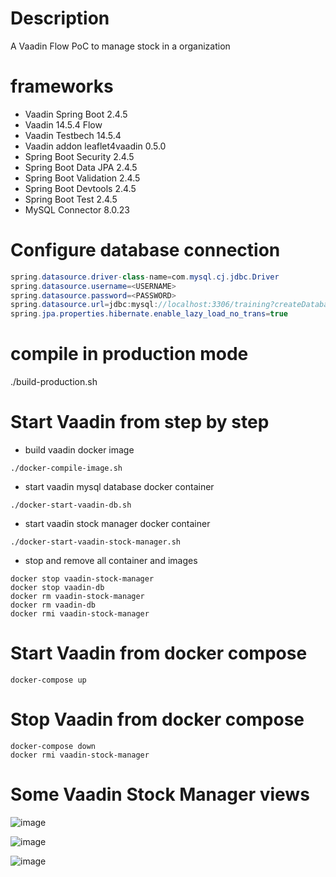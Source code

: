 # Description

A Vaadin Flow PoC to manage stock in a organization

# frameworks
- Vaadin Spring Boot 2.4.5
- Vaadin 14.5.4 Flow
- Vaadin Testbech 14.5.4
- Vaadin addon leaflet4vaadin 0.5.0
- Spring Boot Security 2.4.5
- Spring Boot Data JPA 2.4.5
- Spring Boot Validation 2.4.5
- Spring Boot Devtools 2.4.5
- Spring Boot Test 2.4.5
- MySQL Connector 8.0.23

# Configure database connection
```java
spring.datasource.driver-class-name=com.mysql.cj.jdbc.Driver
spring.datasource.username=<USERNAME>
spring.datasource.password=<PASSWORD>
spring.datasource.url=jdbc:mysql://localhost:3306/training?createDatabaseIfNotExist=true
spring.jpa.properties.hibernate.enable_lazy_load_no_trans=true
```

# compile in production mode
./build-production.sh

# Start Vaadin from step by step
- build vaadin docker image

```shell
./docker-compile-image.sh
```

- start vaadin mysql database docker container

```shell
./docker-start-vaadin-db.sh 
```

- start vaadin stock manager docker container

```shell
./docker-start-vaadin-stock-manager.sh 
```

- stop and remove all container and images

```shell
docker stop vaadin-stock-manager
docker stop vaadin-db
docker rm vaadin-stock-manager
docker rm vaadin-db
docker rmi vaadin-stock-manager
```

# Start Vaadin from docker compose


```shell
docker-compose up
```

# Stop Vaadin from docker compose

```shell
docker-compose down
docker rmi vaadin-stock-manager
```

# Some Vaadin Stock Manager views

![image](https://user-images.githubusercontent.com/1216181/118358501-6383fb00-b57f-11eb-9195-01378a6e5bd4.png)

![image](https://user-images.githubusercontent.com/1216181/118358526-86aeaa80-b57f-11eb-8e62-6ebcd06c7fc7.png)

![image](https://user-images.githubusercontent.com/1216181/118358553-9928e400-b57f-11eb-96d8-1438e1506dd4.png)